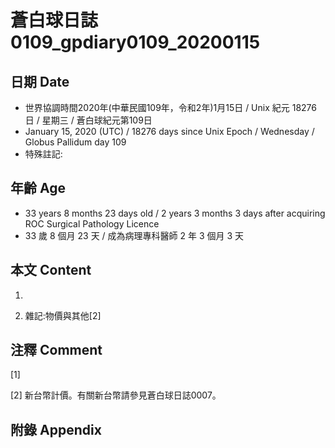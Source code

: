 # 蒼白球日誌0109_gpdiary0109_20200115 #

## 日期 Date ##

* 世界協調時間2020年(中華民國109年，令和2年)1月15日 / Unix 紀元 18276 日 / 星期三 / 蒼白球紀元第109日
* January 15, 2020 (UTC) / 18276 days since Unix Epoch / Wednesday / Globus Pallidum day 109
* 特殊註記:

## 年齡 Age ##

* 33 years 8 months 23 days old / 2 years 3 months 3 days after acquiring ROC Surgical Pathology Licence
* 33 歲 8 個月 23 天 / 成為病理專科醫師 2 年 3 個月 3 天

## 本文 Content ##

1. 

    
2. 雜記:物價與其他[2]

    

## 注釋 Comment ##

[1] 


[2] 新台幣計價。有關新台幣請參見蒼白球日誌0007。



## 附錄 Appendix ##

